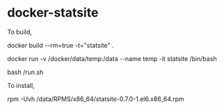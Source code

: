 docker-statsite
===============

To build,

docker build --rm=true -t="statsite" .

docker run -v /docker/data/temp:/data --name temp -it statsite /bin/bash

bash /run.sh

To install,

rpm -Uvh /data/RPMS/x86_64/statsite-0.7.0-1.el6.x86_64.rpm

